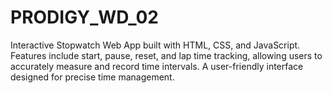# PRODIGY_WD_02
Interactive Stopwatch Web App built with HTML, CSS, and JavaScript. Features include start, pause, reset, and lap time tracking, allowing users to accurately measure and record time intervals. A user-friendly interface designed for precise time management.
